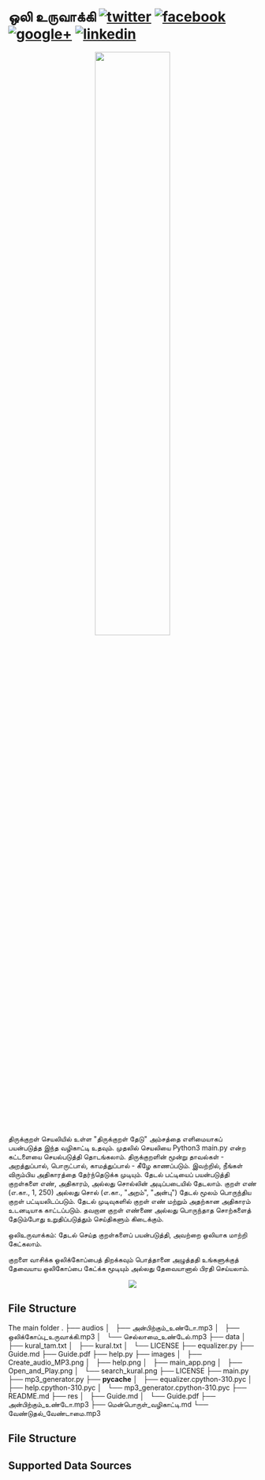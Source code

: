 # ஒலி உருவாக்கி  [![twitter][1.1]][1] [![facebook][1.2]][2] [![google+][1.3]][3] [![linkedin][1.4]][4]

[1.1]: http://www.tensorlet.org/wp-content/uploads/2021/01/button_twitter_22x22.png
[1.2]: http://www.tensorlet.org/wp-content/uploads/2021/01/facebook-button_22x22.png
[1.3]: http://www.tensorlet.org/wp-content/uploads/2021/01/button_google_22.xx_.png
[1.4]: http://www.tensorlet.org/wp-content/uploads/2021/01/button_linkedin_22x22.png

[1]: https://twitter.com/intent/tweet?text=FinRL-Financial-Deep-Reinforcement-Learning%20&url=https://github.com/jesman/kuralreadTamil&hashtags=DRL&hashtags=AI
[2]: https://www.facebook.com/sharer.php?u=http%3A%2F%2Fgithub.com%2FAI4Finance-Foundation%2FFinRL
[3]: https://plus.google.com/share?url=https://github.com/jesman/kuralreadTamil
[4]: https://www.linkedin.com/sharing/share-offsite/?url=http%3A%2F%2Fgithub.com%2FAI4Finance-Foundation%2FFinRL

<div align="center">
<img align="center" src=Audio_Play.npg width="55%"/>
</div>

&nbsp;&nbsp;&nbsp;&nbsp;&nbsp;&nbsp;&nbsp;&nbsp;&nbsp;&nbsp;&nbsp;&nbsp;&nbsp;&nbsp;&nbsp;&nbsp;&nbsp;&nbsp;&nbsp;&nbsp;&nbsp;&nbsp;&nbsp;&nbsp;&nbsp;&nbsp;&nbsp;&nbsp;&nbsp;&nbsp;


திருக்குறள் செயலியில் உள்ள "திருக்குறள் தேடு" அம்சத்தை எளிமையாகப் பயன்படுத்த இந்த வழிகாட்டி உதவும். முதலில் செயலியை Python3 main.py என்ற கட்டளையை செயல்படுத்தி தொடங்கலாம். திருக்குறளின் மூன்று தாவல்கள் - அறத்துப்பால், பொருட்பால், காமத்துப்பால் - கீழே காணப்படும். இவற்றில், நீங்கள் விரும்பிய அதிகாரத்தை தேர்ந்தெடுக்க முடியும்.
தேடல் பட்டியைப் பயன்படுத்தி குறள்களை எண், அதிகாரம், அல்லது சொல்லின் அடிப்படையில் தேடலாம். குறள் எண் (எ.கா., 1, 250) அல்லது சொல் (எ.கா., "அறம்", "அன்பு") தேடல் மூலம் பொருந்திய குறள் பட்டியலிடப்படும். தேடல் முடிவுகளில் குறள் எண் மற்றும் அதற்கான அதிகாரம் உடனடியாக காட்டப்படும். தவறான குறள் எண்ணை அல்லது பொருந்தாத சொற்களைத் தேடும்போது உறுதிப்படுத்தும் செய்திகளும் கிடைக்கும்.

ஒலிஉருவாக்கம்: தேடல் செய்த குறள்களைப் பயன்படுத்தி, அவற்றை ஒலியாக மாற்றி கேட்கலாம்.

குறளை வாசிக்க ஒலிக்கோப்பைத் திறக்கவும் பொத்தானை அழுத்ததி உங்களுக்குத் தேவையாய 
ஒலிகோப்பை கேட்க்க மூடியும் அல்லது தேவையானால் பிரதி செய்யலாம்.




<div align="center">
<img align="center" src=figs/finrl_framework.png>
</div>




## File Structure

The main folder 
.
├── audios
│   ├── அன்பிற்கும்_உண்டோ.mp3
│   ├── ஒலிக்கோப்பு_உருவாக்கி.mp3
│   └── செல்லாமை_உண்டேல்.mp3
├── data
│   ├── kural_tam.txt
│   ├── kural.txt
│   └── LICENSE
├── equalizer.py
├── Guide.md
├── Guide.pdf
├── help.py
├── images
│   ├── Create_audio_MP3.png
│   ├── help.png
│   ├── main_app.png
│   ├── Open_and_Play.png
│   └── search_kural.png
├── LICENSE
├── main.py
├── mp3_generator.py
├── __pycache__
│   ├── equalizer.cpython-310.pyc
│   ├── help.cpython-310.pyc
│   └── mp3_generator.cpython-310.pyc
├── README.md
├── res
│   ├── Guide.md
│   └── Guide.pdf
├── அன்பிற்கும்_உண்டோ.mp3
├── மென்பொருள்_வழிகாட்டி.md
└── வேண்டுதல்_வேண்டாமை.mp3
## File Structure

## Supported Data Sources











